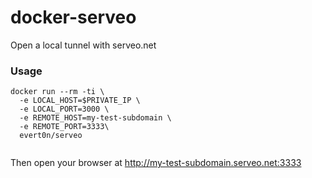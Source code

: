 # docker-serveo

Open a local tunnel with serveo.net


### Usage
```
docker run --rm -ti \
  -e LOCAL_HOST=$PRIVATE_IP \
  -e LOCAL_PORT=3000 \
  -e REMOTE_HOST=my-test-subdomain \
  -e REMOTE_PORT=3333\
  evert0n/serveo
  
```

Then open your browser at http://my-test-subdomain.serveo.net:3333